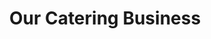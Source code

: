 ---
title: Our Catering Business
image: /img/catering.jpg
heading: Foodmonger Catering Austin
description: Catering Menu
layout: "catering"
intro:
  blurbs:
      - image: /img/sandwich.jpg
        text: >-
              Breakfast Sandwiches served on a Brioche Bun w/ FM Jalapeno Aioli
        desc: 2 Fried Egg with your choice of
        options: Provolone or Cheddar Cheese
        options2: Bacon, FM Sausage, or FM Chorizo
        price: $9 per person
      - image: /img/sandwich.jpg
        text: >-
              Build Your Own Breakfast Tacos Bar
        desc: Scrambled Eggs and your choice of two of the following
        options: Bacon, FM Sausage, FM Chorizo, Potatoes or Re-Fried Beans
        desc2: Served with Tortillas & Salsa. 
        price: $9.5 per person
      - image: /img/sandwich.jpg
        text: >-
              Sandwiches served on a Brioche Bun with your choice of Turkey, Ham, Grilled Chicken or Veggie
        desc: All sandwiches are “dressed” with spring mix and tomato. FM Pickles on the side.
        options: Provolone or Cheddar Cheese
        desc2: Jalapeno Aioli or FM Mustard
        price: $10.5 per person
      - image: /img/sandwich.jpg
        text: >-
              Build Your Own Taco Bar
        desc: Choose 1-2 of the following Beef, Chicken or Pork
        options: Served with Sautéed Peppers & Onions 
        desc2: Soft Flour Tortillas. 
        desc3: Includes Spanish Rice, Pinto or Black Beans FM Pico, Fresh Salsa, Sour Cream and Shredded Cheese
        price: $13.5 per person
      - image: /img/sandwich.jpg
        text: >-
              Build Your Own Salad Bar
        desc: Spring Mix, Grilled Chicken, Shredded Carrots, Cucumbers, Cherry Tomatoes, Celery, Bacon, Shredded Cheese, Croutons, FM Vinaigrette & FM Avocado Ranch 
        options: 
        desc2:
        desc3: 
        price: $13.5 per person
  heading: Catering starts as low as $9 per person.
  description: 
    We can deliver your food and set it up in your home or office, for larger parties we can also bring our food truck to your location. You can pick from one of our many trays, build your own bars, group entrees or protein platters. 
  note: 
main:
  heading: All Food is Cooked Fresh to Order! 
  description: FM = Made Fresh from Scratch in Our Truck
  upgrade: Add Cheese, Egg, Avocado $1 or (2)Bacon $1.5 to Any Item 
  note:    All Burgers Are Cooked Medium
  image1:
    alt: more chicken
    image: /img/chicken.jpg
  image2:
    alt: more meatballs
    image: /img/meatball.jpg
 
---